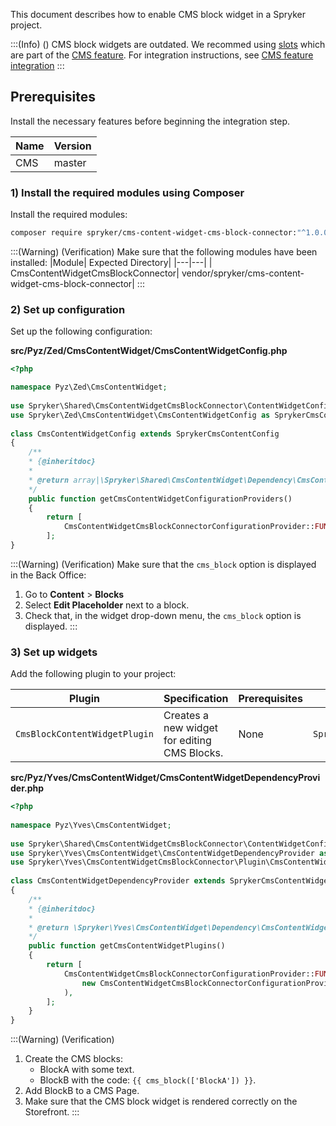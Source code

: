 This document describes how to enable CMS block widget in a Spryker project. 

:::(Info) ()
CMS block widgets are outdated. We recommed using [slots](https://documentation.spryker.com/docs/templates-slots-feature-overview#slot) which are part of the [CMS feature](https://documentation.spryker.com/docs/cms). For integration instructions, see [CMS feature integration](https://documentation.spryker.com/docs/cms-feature-integration-guide)
:::

## Prerequisites
Install the necessary features before beginning the integration step.

| Name | Version |
| --- | --- |
| CMS |master  |

### 1) Install the required modules using Composer

Install the required modules:
```bash
composer require spryker/cms-content-widget-cms-block-connector:"^1.0.0" --update-with-dependencie
```

:::(Warning) (Verification)
Make sure that the following modules have been installed:
|Module| Expected Directory|
|---|---| 
| CmsContentWidgetCmsBlockConnector| vendor/spryker/cms-content-widget-cms-block-connector|
:::

### 2) Set up configuration

Set up the following configuration:

**src/Pyz/Zed/CmsContentWidget/CmsContentWidgetConfig.php**

```php
<?php

namespace Pyz\Zed\CmsContentWidget;
 
use Spryker\Shared\CmsContentWidgetCmsBlockConnector\ContentWidgetConfigurationProvider\CmsContentWidgetCmsBlockConnectorConfigurationProvider;
use Spryker\Zed\CmsContentWidget\CmsContentWidgetConfig as SprykerCmsContentConfig;
 
class CmsContentWidgetConfig extends SprykerCmsContentConfig
{
	/**
	* {@inheritdoc}
	*
	* @return array|\Spryker\Shared\CmsContentWidget\Dependency\CmsContentWidgetConfigurationProviderInterface[]
	*/
	public function getCmsContentWidgetConfigurationProviders()
	{
		return [
			CmsContentWidgetCmsBlockConnectorConfigurationProvider::FUNCTION_NAME => new CmsContentWidgetCmsBlockConnectorConfigurationProvider(),
		];
}
```

:::(Warning) (Verification)
Make sure that the `cms_block` option is displayed in the Back Office:
1. Go to **Content** > **Blocks**
2. Select **Edit Placeholder** next to a block.
3. Check that, in the widget drop-down menu, the `cms_block` option is displayed.
:::

### 3) Set up widgets

Add the following plugin to your project:

|Plugin  | Specification | Prerequisites | Namespace |
| --- | --- | --- | --- |
|  `CmsBlockContentWidgetPlugin`| Creates a new widget for editing CMS Blocks. |None  | `Spryker\Yves\CmsContentWidgetCmsBlockConnector\Plugin` |

**src/Pyz/Yves/CmsContentWidget/CmsContentWidgetDependencyProvider.php**

```php
<?php
 
namespace Pyz\Yves\CmsContentWidget;
 
use Spryker\Shared\CmsContentWidgetCmsBlockConnector\ContentWidgetConfigurationProvider\CmsContentWidgetCmsBlockConnectorConfigurationProvider;
use Spryker\Yves\CmsContentWidget\CmsContentWidgetDependencyProvider as SprykerCmsContentWidgetDependencyProvider;
use Spryker\Yves\CmsContentWidgetCmsBlockConnector\Plugin\CmsContentWidget\CmsBlockContentWidgetPlugin;
 
class CmsContentWidgetDependencyProvider extends SprykerCmsContentWidgetDependencyProvider
{
	/**
	* {@inheritdoc}
	*
	* @return \Spryker\Yves\CmsContentWidget\Dependency\CmsContentWidgetPluginInterface[]
	*/
	public function getCmsContentWidgetPlugins()
	{
		return [
			CmsContentWidgetCmsBlockConnectorConfigurationProvider::FUNCTION_NAME => new CmsBlockContentWidgetPlugin(
				new CmsContentWidgetCmsBlockConnectorConfigurationProvider()
			),
		];
	}
}
```

:::(Warning) (Verification)
1. Create the CMS blocks:
    * BlockA with some text.
    * BlockB with the code: `{{ cms_block(['BlockA']) }}`.    
2. Add BlockB to a CMS Page.
3. Make sure that the CMS block widget is rendered correctly on the Storefront.
:::
    
    
    
    
    
    
    
    
    